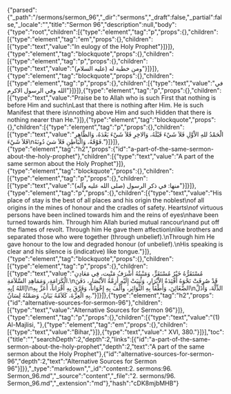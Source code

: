 {"parsed":{"_path":"/sermons/sermon_96","_dir":"sermons","_draft":false,"_partial":false,"_locale":"","title":"Sermon 96","description":null,"body":{"type":"root","children":[{"type":"element","tag":"p","props":{},"children":[{"type":"element","tag":"em","props":{},"children":[{"type":"text","value":"In eulogy of the Holy Prophet"}]}]},{"type":"element","tag":"blockquote","props":{},"children":[{"type":"element","tag":"p","props":{},"children":[{"type":"text","value":"ومن خطبة له (عليه السلام)"}]}]},{"type":"element","tag":"blockquote","props":{},"children":[{"type":"element","tag":"p","props":{},"children":[{"type":"text","value":"في الله وفي الرسول الاكرم"}]}]},{"type":"element","tag":"p","props":{},"children":[{"type":"text","value":"Praise be to Allah who is such First that nothing is before Him and such\nLast that there is nothing after Him. He is such Manifest that there is\nnothing above Him and such Hidden that there is nothing nearer than He."}]},{"type":"element","tag":"blockquote","props":{},"children":[{"type":"element","tag":"p","props":{},"children":[{"type":"text","value":"الْحَمْدُ للهِ الاْوَّلِ فَلاَ شَيْءَ قَبْلَهُ، وَالاخِرِ فَلاَ شَيْءَ بَعْدَهُ، وَالظَّاهِرِ فَلاَ شَيْءَ\nفَوْقَهُ، وَالْبَاطِنِ فَلاَ شيَ دُونَهُ."}]}]},{"type":"element","tag":"h2","props":{"id":"a-part-of-the-same-sermon-about-the-holy-prophet"},"children":[{"type":"text","value":"A part of the same sermon about the Holy Prophet"}]},{"type":"element","tag":"blockquote","props":{},"children":[{"type":"element","tag":"p","props":{},"children":[{"type":"text","value":"منها: في ذكر الرسول (صلى الله عليه وآله)"}]}]},{"type":"element","tag":"p","props":{},"children":[{"type":"text","value":"His place of stay is the best of all places and his origin the noblest\nof all origins in the mines of honour and the cradles of safety. Hearts\nof virtuous persons have been inclined towards him and the reins of eyes\nhave been turned towards him. Through him Allah buried mutual rancour\nand put off the flames of revolt. Through him He gave them affection\nlike brothers and separated those who were together (through unbelief).\nThrough him He gave honour to the low and degraded honour (of unbelief).\nHis speaking is clear and his silence is (indicative) like tongue."}]},{"type":"element","tag":"blockquote","props":{},"children":[{"type":"element","tag":"p","props":{},"children":[{"type":"text","value":"مُسْتَقَرُّهُ خَيْرُ مُسْتَقَرٍّ، وَمَنْبِتُهُ أَشْرَفُ مَنْبِت، فِي مَعَادِنِ الْكَرَامَةِ، وَمَمَاهِدِ السَّلاَمَةِ.\nقَدْ صُرِفَتْ نَحْوَهُ أَفْئِدَةُ الاْبْرَارِ، وَثُنِيَتْ إِلَيْهِ أَزِمَّةُ الاْبْصَارِ، دَفَنَ [اللهُ ]بِهِ\nالضَّغَائِنَ، وَأَطْفَأَ بِهِ الثَّوَائِر، وأَلَّفَ بِهِ إِخْوَاناً، وَفَرَّقَ بِهِ أَقْرَاناً، أَعَزَّ بِهِ\nالذِّلَّةَ، وَأَذَلَّ بِهِ الْعِزَّةَ، كَلاَمُهُ بَيَانٌ، وَصَمْتُهُ لِسَانٌ."}]}]},{"type":"element","tag":"h2","props":{"id":"alternative-sources-for-sermon-96"},"children":[{"type":"text","value":"Alternative Sources for Sermon 96"}]},{"type":"element","tag":"p","props":{},"children":[{"type":"text","value":"(1) Al-Majlisi, "},{"type":"element","tag":"em","props":{},"children":[{"type":"text","value":"Bihar,"}]},{"type":"text","value":" XVI, 380."}]}],"toc":{"title":"","searchDepth":2,"depth":2,"links":[{"id":"a-part-of-the-same-sermon-about-the-holy-prophet","depth":2,"text":"A part of the same sermon about the Holy Prophet"},{"id":"alternative-sources-for-sermon-96","depth":2,"text":"Alternative Sources for Sermon 96"}]}},"_type":"markdown","_id":"content:2. sermons:96. Sermon_96.md","_source":"content","_file":"2. sermons/96. Sermon_96.md","_extension":"md"},"hash":"cDK8mjbMHB"}